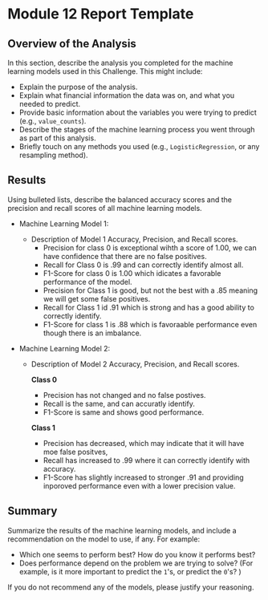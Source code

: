 # Module 12 Report Template

## Overview of the Analysis

In this section, describe the analysis you completed for the machine learning models used in this Challenge. This might include:

* Explain the purpose of the analysis.
* Explain what financial information the data was on, and what you needed to predict.
* Provide basic information about the variables you were trying to predict (e.g., `value_counts`).
* Describe the stages of the machine learning process you went through as part of this analysis.
* Briefly touch on any methods you used (e.g., `LogisticRegression`, or any resampling method).

## Results

Using bulleted lists, describe the balanced accuracy scores and the precision and recall scores of all machine learning models.

* Machine Learning Model 1:
  * Description of Model 1 Accuracy, Precision, and Recall scores.
    - Precision for class 0 is exceptional wihth a score of 1.00, we can have confidence that there are no false positives.
    - Recall for Class 0 is .99 and can correctly identify almost all.
    - F1-Score for class 0 is 1.00 which idicates a favorable performance of the model.
    - Precision for Class 1 is good, but not the best with a .85 meaning we will get some false positives.
    - Recall for Class 1 id .91 which is strong and has a good ability to correctly identify.
    - F1-Score for class 1 is .88 which is favoraable performance even though there is an imbalance.

* Machine Learning Model 2:
  * Description of Model 2 Accuracy, Precision, and Recall scores.
    
     **Class 0**
     - Precision has not changed and no false postives.
     - Recall is the same, and can accuratly identify.
     - F1-Score is same and shows good performance.
       
     **Class 1**
     - Precision has decreased, which may indicate that it will have moe false positves,
     - Recall has increased to .99 where it can correctly identify with accuracy.
     - F1-Score has slightly increased to stronger .91 and providing inporoved performance even with a lower precision value.

## Summary

Summarize the results of the machine learning models, and include a recommendation on the model to use, if any. For example:
* Which one seems to perform best? How do you know it performs best?
* Does performance depend on the problem we are trying to solve? (For example, is it more important to predict the `1`'s, or predict the `0`'s? )

If you do not recommend any of the models, please justify your reasoning.
